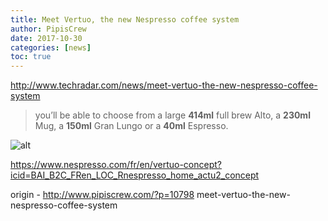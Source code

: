 ```yaml
---
title: Meet Vertuo, the new Nespresso coffee system
author: PipisCrew
date: 2017-10-30
categories: [news]
toc: true
---
```


http://www.techradar.com/news/meet-vertuo-the-new-nespresso-coffee-system

> you’ll be able to choose from a large **414ml** full brew Alto, a **230ml** Mug, a **150ml** Gran Lungo or a **40ml** Espresso.

![alt](https://www.nespresso.com/shared_res/mos/free_html/fr/vertuo/final/images/large/concept/gamme.jpg)

https://www.nespresso.com/fr/en/vertuo-concept?icid=BAI_B2C_FRen_LOC_Rnespresso_home_actu2_concept

origin - http://www.pipiscrew.com/?p=10798 meet-vertuo-the-new-nespresso-coffee-system